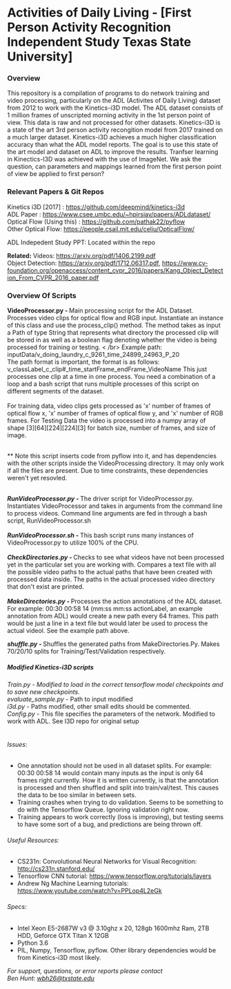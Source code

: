 # Activities of Daily Living - [First Person Activity Recognition Independent Study Texas State University] 

### Overview
This repository is a compilation of programs to do network training and video processing, particularly on the ADL (Activites of Daily Living) dataset from 2012 to work with the Kinetics-i3D model. The ADL dataset consists of 1 million frames of unscripted morning activity in the 1st person point of view. This data is raw and not processed for other datasets. Kinetics-i3D is a state of the art 3rd person activity recongition model from 2017 trained on a much larger dataset. Kinetics-i3D achieves a much higher classification accuracy than what the ADL model reports. The goal is to use this state of the art model and dataset on ADL to improve the results. Tranfser learning in Kinectics-I3D was achieved with the use of ImageNet. We ask the question, can parameters and mappings learned from the first person point of view be applied to first person?

### Relevant Papers & Git Repos
Kinetics i3D [2017] : https://github.com/deepmind/kinetics-i3d <br />
ADL Paper : https://www.csee.umbc.edu/~hpirsiav/papers/ADLdataset/
Optical Flow (Using this) : https://github.com/pathak22/pyflow <br />
Other Optical Flow: https://people.csail.mit.edu/celiu/OpticalFlow/ <br />

ADL Indepedent Study PPT: Located within the repo <br />

<b>Related:</b>
Videos: https://arxiv.org/pdf/1406.2199.pdf <br />
Object Detection: https://arxiv.org/pdf/1712.06317.pdf, https://www.cv-foundation.org/openaccess/content_cvpr_2016/papers/Kang_Object_Detection_From_CVPR_2016_paper.pdf <br />


### Overview Of Scripts

<b>VideoProcessor.py - </b> Main processing script for the ADL Dataset. Processes video clips for optical flow and RGB input. Instantiate an instance of this class and use the process_clip() method. The method takes as input a Path of type String that represents what directory the processed clip will be stored in as well as a boolean flag denoting whether the video is being processed for training or testing.  < /br>
Example path: inputData/v_doing_laundry_c_9261_time_24899_24963_P_20<br />
The path format is important, the format is as follows: v_classLabel_c_clip#_time_startFrame_endFrame_VideoName
This just processes one clip at a time in one process. You need a combination of a loop and a bash script that runs multiple processes of this script on different segments of the dataset.<br /><br />
For training data, video clips gets processed as 'x' number of frames of optical flow x, 'x' number of frames of optical flow y, and 'x' number of RGB frames. For Testing Data the video is processed into a numpy array of shape [3][64][224][224][3] for batch size, number of frames, and size of image.<br /><br />

** Note this script inserts code from pyflow into it, and has dependencies with the other scripts inside the VideoProcessing directory. It may only work if all the files are present. Due to time constraints, these dependencies weren't yet resovled. <br /><br />

<i><b>RunVideoProcessor.py - </b></i> The driver script for VideoProcessor.py. Instantiates VideoProcessor and takes in arguments from the command line to process videos. Command line arguments are fed in through a bash script, RunVideoProcessor.sh <br /><br />
<i><b>RunVideoProcessor.sh - </b></i> This bash script runs many instances of VideoProcessor.py to utilize 100% of the CPU. <br /><br />
<i><b>CheckDirectories.py - </b></i> Checks to see what videos have not been processed yet in the particular set you are working with. Compares a text file with all the possible video paths to the actual paths that have been created with processed data inside. The paths in the actual processed video directory that don't exist are printed. <br /><br />
<i><b>MakeDirectories.py - </b></i> Processes the action annotations of the ADL dataset.
For example: 00:30 00:58 14 (mm:ss mm:ss actionLabel, an example annotation from ADL) would create a new path every 64 frames. This path would be just a line in a text file but would later be used to process the actual videol. See the example path above.</p>
<i><b>shuffle.py - </b></i> Shuffles the generated paths from MakeDirectories.Py. Makes 70/20/10 splits for Training/Test/Validation respectively.



##### Modified Kinetics-i3D scripts
<i>Train.py - Modified to load in the correct tensorflow model checkpoints and to save new checkpoints.</i><br />
<i>evaluate_sample.py - </i> Path to input modified<br />
<i>i3d.py - </i> Paths modified, other small edits should be commented. <br />
<i>Config.py - </i> This file specifies the parameters of the network. Modified to work with ADL. See I3D repo for original setup <br /><br />


###### Issues:
- One annotation should not be used in all dataset splits. For example: 00:30 00:58 14 would contain many inputs as the input is only 64 frames right currently. How it is written currently, is that the annotation is processed and then shuffled and split into train/val/test. This causes the data to be too similar in between sets.
- Training crashes when trying to do validation. Seems to be something to do with the Tensorflow Queue. Ignoring validation right now.
- Training appears to work correctly (loss is improving), but testing seems to have some sort of a bug, and predictions are being thrown off.


###### Useful Resources:
- CS231n: Convolutional Neural Networks for Visual Recognition: http://cs231n.stanford.edu/
- Tensorflow CNN tutorial: https://www.tensorflow.org/tutorials/layers
- Andrew Ng Machine Learning tutorials: https://www.youtube.com/watch?v=PPLop4L2eGk


###### Specs:
- Intel Xeon E5-2687W v3 @ 3.10ghz x 20, 128gb 1600mhz Ram, 2TB HDD, Geforce GTX Titan X 12GB
- Python 3.6
- PIL, Numpy, Tensorflow, pyflow. Other library dependencies would be from Kinetics-i3D most likely.

<i>For support, questions, or error reports please contact</i><br />
<i>Ben Hunt: wbh26@txstate.edu</i>
